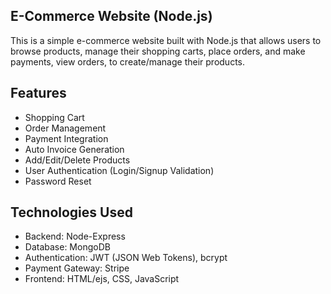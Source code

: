 ## E-Commerce Website (Node.js)
This is a simple e-commerce website built with Node.js that allows users to browse products, manage their shopping carts, place orders, and make payments, view orders, to create/manage their products.

## Features
- Shopping Cart
- Order Management
- Payment Integration
- Auto Invoice Generation
- Add/Edit/Delete Products
- User Authentication (Login/Signup Validation)
- Password Reset

## Technologies Used
- Backend: Node-Express
- Database: MongoDB
- Authentication: JWT (JSON Web Tokens), bcrypt
- Payment Gateway: Stripe
- Frontend: HTML/ejs, CSS, JavaScript
